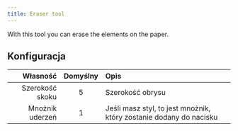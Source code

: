 ```yaml
---
title: Eraser tool
---
```


With this tool you can erase the elements on the paper.

## Konfiguracja

|        Własność | Domyślny | Opis                                                               |
| --------------: | :------: | :----------------------------------------------------------------- |
| Szerokość skoku |     5    | Szerokość obrysu                                                   |
| Mnożnik uderzeń |     1    | Jeśli masz styl, to jest mnożnik, który zostanie dodany do nacisku |
